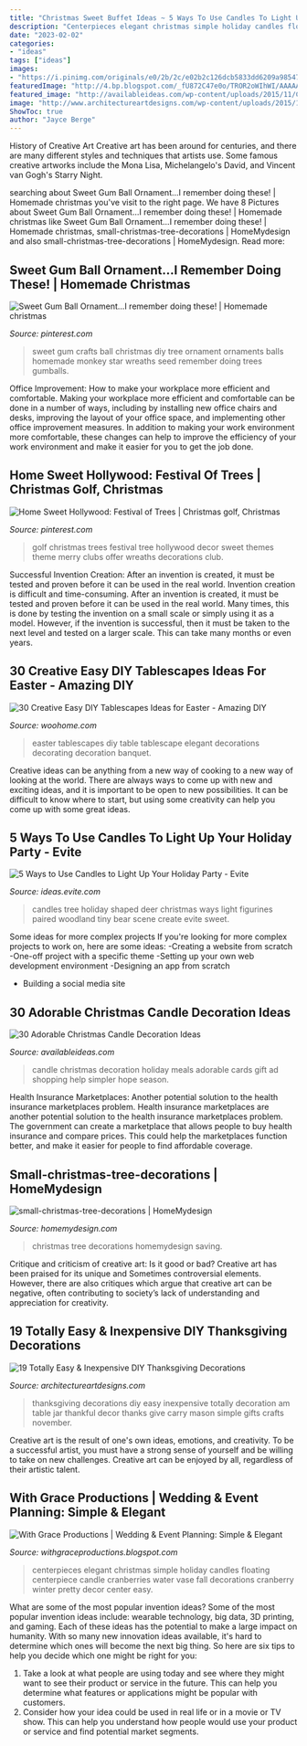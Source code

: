 ```yaml
---
title: "Christmas Sweet Buffet Ideas ~ 5 Ways To Use Candles To Light Up Your Holiday Party"
description: "Centerpieces elegant christmas simple holiday candles floating centerpiece candle cranberries water vase fall decorations cranberry winter pretty decor center easy"
date: "2023-02-02"
categories:
- "ideas"
tags: ["ideas"]
images:
- "https://i.pinimg.com/originals/e0/2b/2c/e02b2c126dcb5833dd6209a98547bba2.jpg"
featuredImage: "http://4.bp.blogspot.com/_fU872C47e0o/TROR2oWIhWI/AAAAAAAABQw/ntbE-pjRsAY/w1200-h630-p-k-no-nu/_wsb_432x576_bb3.jpg"
featured_image: "http://availableideas.com/wp-content/uploads/2015/11/Christmas-Candle-Decoration-24.jpg"
image: "http://www.architectureartdesigns.com/wp-content/uploads/2015/10/1553.jpg"
ShowToc: true
author: "Jayce Berge"
---
```



History of Creative Art
Creative art has been around for centuries, and there are many different styles and techniques that artists use. Some famous creative artworks include the Mona Lisa, Michelangelo's David, and Vincent van Gogh's Starry Night.

	

		
searching about Sweet Gum Ball Ornament...I remember doing these! | Homemade christmas you've visit to the right page. We have 8 Pictures about Sweet Gum Ball Ornament...I remember doing these! | Homemade christmas like Sweet Gum Ball Ornament...I remember doing these! | Homemade christmas, small-christmas-tree-decorations | HomeMydesign and also small-christmas-tree-decorations | HomeMydesign. Read more:
		
    
## Sweet Gum Ball Ornament...I Remember Doing These! | Homemade Christmas

<img loading=lazy src="https://i.pinimg.com/originals/e0/2b/2c/e02b2c126dcb5833dd6209a98547bba2.jpg" onerror="this.onerror=null;this.src='https://tse3.mm.bing.net/th?id=OIP.ObX3iA5g0dye-rddfQ5jkQAAAA&amp;pid=15.1';" alt="Sweet Gum Ball Ornament...I remember doing these! | Homemade christmas">

_Source: pinterest.com_

>sweet gum crafts ball christmas diy tree ornament ornaments balls homemade monkey star wreaths seed remember doing trees gumballs. 

	

Office Improvement: How to make your workplace more efficient and comfortable.
Making your workplace more efficient and comfortable can be done in a number of ways, including by installing new office chairs and desks, improving the layout of your office space, and implementing other office improvement measures. In addition to making your work environment more comfortable, these changes can help to improve the efficiency of your work environment and make it easier for you to get the job done.

    
## Home Sweet Hollywood: Festival Of Trees | Christmas Golf, Christmas

<img loading=lazy src="https://i.pinimg.com/736x/7e/cf/eb/7ecfeb82c5af69689120759893b6375c--golf-decorations-christmas-decorations.jpg" onerror="this.onerror=null;this.src='https://tse3.mm.bing.net/th?id=OIP.m6ZMs9gDdAZykyzWGATJhwHaJ6&amp;pid=15.1';" alt="Home Sweet Hollywood: Festival of Trees | Christmas golf, Christmas">

_Source: pinterest.com_

>golf christmas trees festival tree hollywood decor sweet themes theme merry clubs offer wreaths decorations club. 

	

Successful Invention Creation: After an invention is created, it must be tested and proven before it can be used in the real world.
Invention creation is difficult and time-consuming. After an invention is created, it must be tested and proven before it can be used in the real world. Many times, this is done by testing the invention on a small scale or simply using it as a model. However, if the invention is successful, then it must be taken to the next level and tested on a larger scale. This can take many months or even years.

    
## 30 Creative Easy DIY Tablescapes Ideas For Easter - Amazing DIY

<img loading=lazy src="http://www.woohome.com/wp-content/uploads/2014/04/diy-easter-Tablescapes-29.jpg" onerror="this.onerror=null;this.src='https://tse1.mm.bing.net/th?id=OIP.AsJUDdlIds12Y_V6ajYffQHaJ3&amp;pid=15.1';" alt="30 Creative Easy DIY Tablescapes Ideas for Easter - Amazing DIY">

_Source: woohome.com_

>easter tablescapes diy table tablescape elegant decorations decorating decoration banquet. 

	

Creative ideas can be anything from a new way of cooking to a new way of looking at the world. There are always ways to come up with new and exciting ideas, and it is important to be open to new possibilities. It can be difficult to know where to start, but using some creativity can help you come up with some great ideas.

    
## 5 Ways To Use Candles To Light Up Your Holiday Party - Evite

<img loading=lazy src="http://ideas.evite.com/media/Candles-Tree-Glade-AHP-595.jpg" onerror="this.onerror=null;this.src='https://tse2.mm.bing.net/th?id=OIP.xFrOgArg9cEZNYV35PnHhQHaLH&amp;pid=15.1';" alt="5 Ways to Use Candles to Light Up Your Holiday Party - Evite">

_Source: ideas.evite.com_

>candles tree holiday shaped deer christmas ways light figurines paired woodland tiny bear scene create evite sweet. 

	

Some ideas for more complex projects
If you're looking for more complex projects to work on, here are some ideas: 
-Creating a website from scratch 
-One-off project with a specific theme 
-Setting up your own web development environment 
-Designing an app from scratch 
- Building a social media site

    
## 30 Adorable Christmas Candle Decoration Ideas

<img loading=lazy src="http://availableideas.com/wp-content/uploads/2015/11/Christmas-Candle-Decoration-24.jpg" onerror="this.onerror=null;this.src='https://tse3.mm.bing.net/th?id=OIP.T0eEIBsktYw04fa-m8eObgHaLH&amp;pid=15.1';" alt="30 Adorable Christmas Candle Decoration Ideas">

_Source: availableideas.com_

>candle christmas decoration holiday meals adorable cards gift ad shopping help simpler hope season. 

	

Health Insurance Marketplaces: Another potential solution to the health insurance marketplaces problem.
Health insurance marketplaces are another potential solution to the health insurance marketplaces problem. The government can create a marketplace that allows people to buy health insurance and compare prices. This could help the marketplaces function better, and make it easier for people to find affordable coverage.

    
## Small-christmas-tree-decorations | HomeMydesign

<img loading=lazy src="https://homemydesign.com/wp-content/uploads/2014/12/small-christmas-tree-decorations.jpg" onerror="this.onerror=null;this.src='https://tse1.mm.bing.net/th?id=OIP.J9Os6VTnNq-AL503bwGM5gHaLG&amp;pid=15.1';" alt="small-christmas-tree-decorations | HomeMydesign">

_Source: homemydesign.com_

>christmas tree decorations homemydesign saving. 

	

Critique and criticism of creative art: Is it good or bad?
Creative art has been praised for its unique and Sometimes controversial elements. However, there are also critiques which argue that creative art can be negative, often contributing to society’s lack of understanding and appreciation for creativity.

    
## 19 Totally Easy &amp; Inexpensive DIY Thanksgiving Decorations

<img loading=lazy src="http://www.architectureartdesigns.com/wp-content/uploads/2015/10/1553.jpg" onerror="this.onerror=null;this.src='https://tse1.mm.bing.net/th?id=OIP.n3CemymEjIVnTXc1ALT0RwHaJ4&amp;pid=15.1';" alt="19 Totally Easy &amp; Inexpensive DIY Thanksgiving Decorations">

_Source: architectureartdesigns.com_

>thanksgiving decorations diy easy inexpensive totally decoration am table jar thankful decor thanks give carry mason simple gifts crafts november. 

	

Creative art is the result of one's own ideas, emotions, and creativity. To be a successful artist, you must have a strong sense of yourself and be willing to take on new challenges. Creative art can be enjoyed by all, regardless of their artistic talent.

    
## With Grace Productions | Wedding &amp; Event Planning: Simple &amp; Elegant

<img loading=lazy src="http://4.bp.blogspot.com/_fU872C47e0o/TROR2oWIhWI/AAAAAAAABQw/ntbE-pjRsAY/w1200-h630-p-k-no-nu/_wsb_432x576_bb3.jpg" onerror="this.onerror=null;this.src='https://tse1.mm.bing.net/th?id=OIP.QXCfzGCz66L2GwbLIzDOuwAAAA&amp;pid=15.1';" alt="With Grace Productions | Wedding &amp; Event Planning: Simple &amp; Elegant">

_Source: withgraceproductions.blogspot.com_

>centerpieces elegant christmas simple holiday candles floating centerpiece candle cranberries water vase fall decorations cranberry winter pretty decor center easy. 

	

What are some of the most popular invention ideas?
Some of the most popular invention ideas include: wearable technology, big data, 3D printing, and gaming. Each of these ideas has the potential to make a large impact on humanity. With so many new innovation ideas available, it's hard to determine which ones will become the next big thing. So here are six tips to help you decide which one might be right for you: 
1) Take a look at what people are using today and see where they might want to see their product or service in the future. This can help you determine what features or applications might be popular with customers. 
2) Consider how your idea could be used in real life or in a movie or TV show. This can help you understand how people would use your product or service and find potential market segments.

